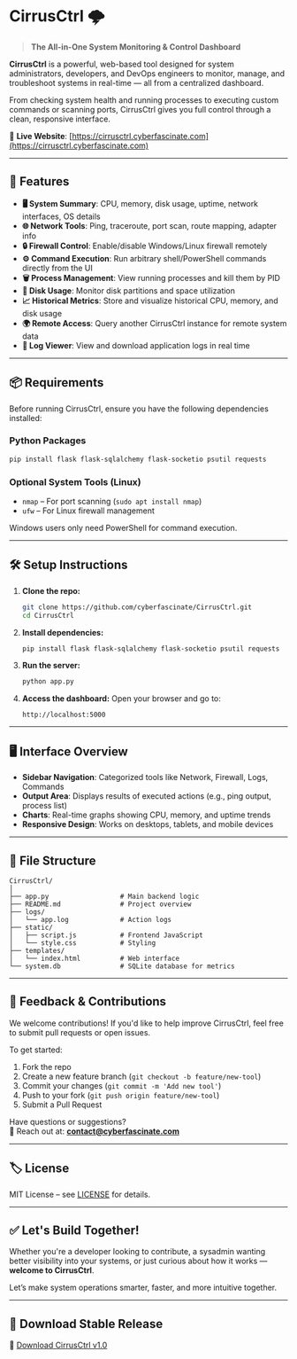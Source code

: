 # CirrusCtrl 🌩️

> **The All-in-One System Monitoring & Control Dashboard**

**CirrusCtrl** is a powerful, web-based tool designed for system administrators, developers, and DevOps engineers to monitor, manage, and troubleshoot systems in real-time — all from a centralized dashboard.

From checking system health and running processes to executing custom commands or scanning ports, CirrusCtrl gives you full control through a clean, responsive interface.

🔗 **Live Website**: [https://cirrusctrl.cyberfascinate.com](https://cirrusctrl.cyberfascinate.com)

---

## 🧰 Features

- **🖥️ System Summary**: CPU, memory, disk usage, uptime, network interfaces, OS details
- **🌐 Network Tools**: Ping, traceroute, port scan, route mapping, adapter info
- **🔒 Firewall Control**: Enable/disable Windows/Linux firewall remotely
- **⚙️ Command Execution**: Run arbitrary shell/PowerShell commands directly from the UI
- **🗑️ Process Management**: View running processes and kill them by PID
- **💾 Disk Usage**: Monitor disk partitions and space utilization
- **📈 Historical Metrics**: Store and visualize historical CPU, memory, and disk usage
- **🌍 Remote Access**: Query another CirrusCtrl instance for remote system data
- **📄 Log Viewer**: View and download application logs in real time

---

## 📦 Requirements

Before running CirrusCtrl, ensure you have the following dependencies installed:

### Python Packages
```bash
pip install flask flask-sqlalchemy flask-socketio psutil requests
```

### Optional System Tools (Linux)
- `nmap` – For port scanning (`sudo apt install nmap`)
- `ufw` – For Linux firewall management

Windows users only need PowerShell for command execution.

---

## 🛠️ Setup Instructions

1. **Clone the repo:**
   ```bash
   git clone https://github.com/cyberfascinate/CirrusCtrl.git
   cd CirrusCtrl
   ```

2. **Install dependencies:**
   ```bash
   pip install flask flask-sqlalchemy flask-socketio psutil requests
   ```

3. **Run the server:**
   ```bash
   python app.py
   ```

4. **Access the dashboard:**
   Open your browser and go to:
   ```
   http://localhost:5000
   ```

---

## 🖥️ Interface Overview

- **Sidebar Navigation**: Categorized tools like Network, Firewall, Logs, Commands
- **Output Area**: Displays results of executed actions (e.g., ping output, process list)
- **Charts**: Real-time graphs showing CPU, memory, and uptime trends
- **Responsive Design**: Works on desktops, tablets, and mobile devices

---

## 📂 File Structure

```
CirrusCtrl/
│
├── app.py                  # Main backend logic
├── README.md               # Project overview
├── logs/
│   └── app.log             # Action logs
├── static/
│   ├── script.js           # Frontend JavaScript
│   └── style.css           # Styling
├── templates/
│   └── index.html          # Web interface
└── system.db               # SQLite database for metrics
```

---

## 💬 Feedback & Contributions

We welcome contributions! If you'd like to help improve CirrusCtrl, feel free to submit pull requests or open issues.

To get started:
1. Fork the repo
2. Create a new feature branch (`git checkout -b feature/new-tool`)
3. Commit your changes (`git commit -m 'Add new tool'`)
4. Push to your fork (`git push origin feature/new-tool`)
5. Submit a Pull Request

Have questions or suggestions?  
📧 Reach out at: **contact@cyberfascinate.com**

---

## 🏷️ License

MIT License – see [LICENSE](LICENSE) for details.

---

## ✅ Let's Build Together!

Whether you're a developer looking to contribute, a sysadmin wanting better visibility into your systems, or just curious about how it works — **welcome to CirrusCtrl**.

Let’s make system operations smarter, faster, and more intuitive together.

---

## 🚀 Download Stable Release

🔗 [Download CirrusCtrl v1.0](https://github.com/cyberfascinate/CirrusCtrl/releases/tag/1.0)
